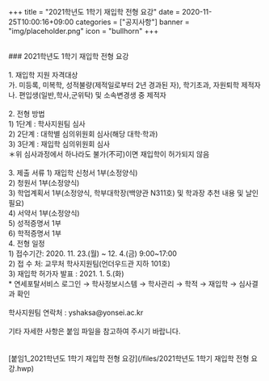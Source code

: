 +++
title = "2021학년도 1학기 재입학 전형 요강"
date = 2020-11-25T10:00:16+09:00
categories = ["공지사항"]
banner = "img/placeholder.png"
icon = "bullhorn"
+++
<!--more-->

<br>
### 2021학년도 1학기 재입학 전형 요강


<br>
<br>
1. 재입학 지원 자격대상
<br>
  가. 미등록, 미복학, 성적불량(제적일로부터 2년 경과된 자), 학기초과, 자원퇴학 제적자
  <br>
  나. 편입생(일반,학사,군위탁) 및 소속변경생 중 제적자
<br>
<br>
2. 전형 방법
<br>
1) 1단계 : 학사지원팀 심사
<br>
2) 2단계 : 대학별 심의위원회 심사(해당 대학·학과)
<br>
3) 3단계 : 재입학 심의위원회 심사
<br>
＊위 심사과정에서 하나라도 불가(不可)이면 재입학이 허가되지 않음
<br>
<br>
3. 제출 서류   
1) 재입학 신청서 1부(소정양식)
<br>
2) 청원서 1부(소정양식)
<br>
3) 학업계획서 1부(소정양식, 학부대학장(백양관 N311호) 및 학과장 추천 내용 및 날인 필요)
<br>
4) 서약서 1부(소정양식)
<br>
5) 성적증명서 1부
<br>
6) 학적증명서 1부  
<br>
4. 전형 일정
<br>
1) 접수기간: 2020. 11. 23.(월) ~ 12. 4.(금) 9:00~17:00
<br>
2) 접 수 처: 교무처 학사지원팀(언더우드관 지하 101호)
<br>
3) 재입학 허가자 발표 : 2021. 1. 5.(화)
<br>
* 연세포탈서비스 로그인 → 학사정보시스템 → 학사관리 → 학적 → 재입학 → 심사결과 확인
<br>
<br>
학사지원팀 연락처 : yshaksa@yonsei.ac.kr
<br>
<br>
 기타 자세한 사항은 붙임 파일을 참고하여 주시기 바랍니다.
<br>
<br>
<br>
[붙임1_2021학년도 1학기 재입학 전형 요강](/files/2021학년도 1학기 재입학 전형 요강.hwp)
<br>
